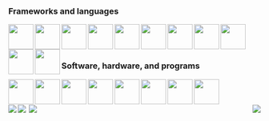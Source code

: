 <div>
  <div>
  
  ### Frameworks and languages
  <img align="left" width="50px" src="https://cdn.jsdelivr.net/gh/devicons/devicon/icons/angularjs/angularjs-original.svg" />
  <img align="left" width="50px" src="https://cdn.jsdelivr.net/gh/devicons/devicon/icons/dot-net/dot-net-original.svg" />
  <img align="left" width="50px" src="https://cdn.jsdelivr.net/gh/devicons/devicon@latest/icons/bootstrap/bootstrap-original.svg" />
  <img align="left" width="50px" src="https://cdn.jsdelivr.net/gh/devicons/devicon/icons/csharp/csharp-original.svg" />
  <img align="left" width="50px" src="https://cdn.jsdelivr.net/gh/devicons/devicon/icons/java/java-original.svg" />
  <img align="left" width="50px" src="https://cdn.jsdelivr.net/gh/devicons/devicon/icons/python/python-original.svg" />
  <img align="left" width="50px" src="https://cdn.jsdelivr.net/gh/devicons/devicon/icons/javascript/javascript-original.svg" />
  <img align="left" width="50px" src="https://cdn.jsdelivr.net/gh/devicons/devicon@latest/icons/typescript/typescript-original.svg" />
  <img align="left" width="50px" src="https://cdn.jsdelivr.net/gh/devicons/devicon/icons/html5/html5-original.svg" />
  <img align="left" width="50px" src="https://cdn.jsdelivr.net/gh/devicons/devicon/icons/css3/css3-original.svg" />
  <img align="left" width="50px" src="https://cdn.jsdelivr.net/gh/devicons/devicon/icons/sass/sass-original.svg" />
  <br />
  <br />
  
  </div>
  
  #
  
  <div>
  
  ### Software, hardware, and programs
  <img align="left" width="50px" src="https://cdn.jsdelivr.net/gh/devicons/devicon@latest/icons/vscode/vscode-original.svg" />
  <img align="left" width="50px" src="https://cdn.jsdelivr.net/gh/devicons/devicon@latest/icons/visualstudio/visualstudio-original.svg" />
  <img align="left" width="50px" src="https://cdn.jsdelivr.net/gh/devicons/devicon/icons/jetbrains/jetbrains-original.svg" />
  <img align="left" width="50px" src="https://cdn.jsdelivr.net/gh/devicons/devicon@latest/icons/github/github-original.svg" />
  <img align="left" width="50px" src="https://cdn.jsdelivr.net/gh/devicons/devicon/icons/git/git-original.svg" />
  <img align="left" width="50px" src="https://cdn.jsdelivr.net/gh/devicons/devicon/icons/gitlab/gitlab-original.svg" />
  <img align="left" width="50px" src="https://cdn.jsdelivr.net/gh/devicons/devicon@latest/icons/bash/bash-original.svg" />
  <img align="left" width="50px" src="https://cdn.jsdelivr.net/gh/devicons/devicon@latest/icons/raspberrypi/raspberrypi-original.svg" />
  <br />
  <br />
  
  <!--</div>

  #
  
  ### Libraries
  
  <img align="left" width="50px" src="https://cdn.jsdelivr.net/gh/devicons/devicon@latest/icons/angularmaterial/angularmaterial-original.svg" />
  <img align="left" width="50px" src="https://cdn.jsdelivr.net/gh/devicons/devicon@latest/icons/rxjs/rxjs-original.svg" />
  <img align="left" width="50px" src="https://cdn.jsdelivr.net/gh/devicons/devicon@latest/icons/discordjs/discordjs-original.svg" />
  <br />
  <br />
  
  </div> -->

  <br/>

  <div>
    <img align="left" src="https://github-readme-stats.vercel.app/api/top-langs/?username=Jocelyn409&theme=transparent&layout=donut&hide_border=true&hide=Javascript,CSS,HTML,Racket,Makefile&custom_title=Most-Used-Languages" />
    <img align="right" src="https://github-readme-stats.vercel.app/api/top-langs/?username=Jocelyn409&theme=transparent&layout=donut&hide_border=true&hide=Java,Python,C,Racket,Makefile,c%23&custom_title=Most-Used-Web-Languages" />
  </div>
  
  <div style="display: flex; flex-direction: row;">
    <a href="https://github.com/Jocelyn409/Assembly-Compiler"><img align="left" src="https://github-readme-stats.vercel.app/api/pin/?username=Jocelyn409&repo=Assembly-Compiler&theme=transparent&border_color=30363d" /></a>
    <a href="https://github.com/Jocelyn409/Shank-Interpreter"><img align="right" src="https://github-readme-stats.vercel.app/api/pin/?username=Jocelyn409&repo=Shank-Interpreter&theme=transparent&border_color=30363d" /></a>
  </div>
  
</div>
